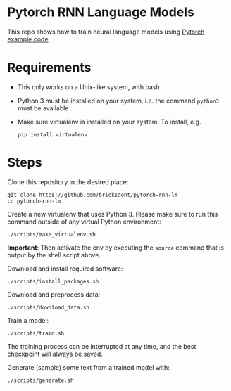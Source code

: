 # Pytorch RNN Language Models

This repo shows how to train neural language models using [Pytorch example code](https://github.com/pytorch/examples/tree/master/word_language_model).

# Requirements

- This only works on a Unix-like system, with bash.
- Python 3 must be installed on your system, i.e. the command `python3` must be available
- Make sure virtualenv is installed on your system. To install, e.g.

    `pip install virtualenv`

# Steps

Clone this repository in the desired place:

    git clone https://github.com/bricksdont/pytorch-rnn-lm
    cd pytorch-rnn-lm

Create a new virtualenv that uses Python 3. Please make sure to run this command outside of any virtual Python environment:

    ./scripts/make_virtualenv.sh

**Important**: Then activate the env by executing the `source` command that is output by the shell script above.

Download and install required software:

    ./scripts/install_packages.sh

Download and preprocess data:

    ./scripts/download_data.sh

Train a model:

    ./scripts/train.sh

The training process can be interrupted at any time, and the best checkpoint will always be saved.

Generate (sample) some text from a trained model with:

    ./scripts/generate.sh
